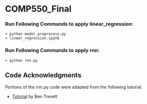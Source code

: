 # COMP550_Final

### Run Following Commands to apply linear_regression:
```
> python model_preprocess.py
> linear_regression.ipynb
```

### Run Following Commands to apply rnn:
```
> python rnn.py
```

## Code Acknowledgments

Portions of the rnn.py code were adapted from the following tutorial:
- [Tutorial](https://github.com/bentrevett/pytorch-sentiment-analysis/blob/master/1%20-%20Simple%20Sentiment%20Analysis.ipynb) by Ben Trevett 